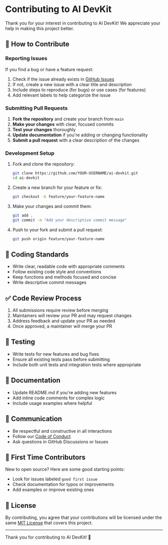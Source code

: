 # Contributing to AI DevKit

Thank you for your interest in contributing to AI DevKit! We appreciate your help in making this project better.

## 🌟 How to Contribute

### Reporting Issues

If you find a bug or have a feature request:

1. Check if the issue already exists in [GitHub Issues](https://github.com/duypv/ai-devkit/issues)
2. If not, create a new issue with a clear title and description
3. Include steps to reproduce (for bugs) or use cases (for features)
4. Add relevant labels to help categorize the issue

### Submitting Pull Requests

1. **Fork the repository** and create your branch from `main`
2. **Make your changes** with clear, focused commits
3. **Test your changes** thoroughly
4. **Update documentation** if you're adding or changing functionality
5. **Submit a pull request** with a clear description of the changes

### Development Setup

1. Fork and clone the repository:
   ```bash
   git clone https://github.com/YOUR-USERNAME/ai-devkit.git
   cd ai-devkit
   ```

2. Create a new branch for your feature or fix:
   ```bash
   git checkout -b feature/your-feature-name
   ```

3. Make your changes and commit them:
   ```bash
   git add .
   git commit -m "Add your descriptive commit message"
   ```

4. Push to your fork and submit a pull request:
   ```bash
   git push origin feature/your-feature-name
   ```

## 📝 Coding Standards

- Write clear, readable code with appropriate comments
- Follow existing code style and conventions
- Keep functions and methods focused and concise
- Write descriptive commit messages

## ✅ Code Review Process

1. All submissions require review before merging
2. Maintainers will review your PR and may request changes
3. Address feedback and update your PR as needed
4. Once approved, a maintainer will merge your PR

## 🧪 Testing

- Write tests for new features and bug fixes
- Ensure all existing tests pass before submitting
- Include both unit tests and integration tests where appropriate

## 📖 Documentation

- Update README.md if you're adding new features
- Add inline code comments for complex logic
- Include usage examples where helpful

## 💬 Communication

- Be respectful and constructive in all interactions
- Follow our [Code of Conduct](CODE_OF_CONDUCT.md)
- Ask questions in GitHub Discussions or Issues

## 🎯 First Time Contributors

New to open source? Here are some good starting points:

- Look for issues labeled `good first issue`
- Check documentation for typos or improvements
- Add examples or improve existing ones

## 📄 License

By contributing, you agree that your contributions will be licensed under the same [MIT License](LICENSE) that covers this project.

---

Thank you for contributing to AI DevKit! 🚀

